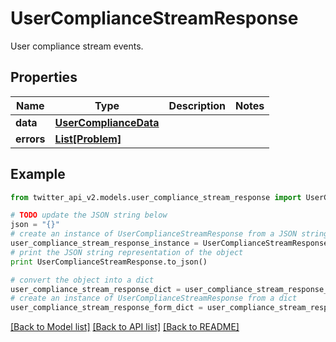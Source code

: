 # UserComplianceStreamResponse

User compliance stream events.

## Properties
Name | Type | Description | Notes
------------ | ------------- | ------------- | -------------
**data** | [**UserComplianceData**](UserComplianceData.md) |  | 
**errors** | [**List[Problem]**](Problem.md) |  | 

## Example

```python
from twitter_api_v2.models.user_compliance_stream_response import UserComplianceStreamResponse

# TODO update the JSON string below
json = "{}"
# create an instance of UserComplianceStreamResponse from a JSON string
user_compliance_stream_response_instance = UserComplianceStreamResponse.from_json(json)
# print the JSON string representation of the object
print UserComplianceStreamResponse.to_json()

# convert the object into a dict
user_compliance_stream_response_dict = user_compliance_stream_response_instance.to_dict()
# create an instance of UserComplianceStreamResponse from a dict
user_compliance_stream_response_form_dict = user_compliance_stream_response.from_dict(user_compliance_stream_response_dict)
```
[[Back to Model list]](../README.md#documentation-for-models) [[Back to API list]](../README.md#documentation-for-api-endpoints) [[Back to README]](../README.md)


